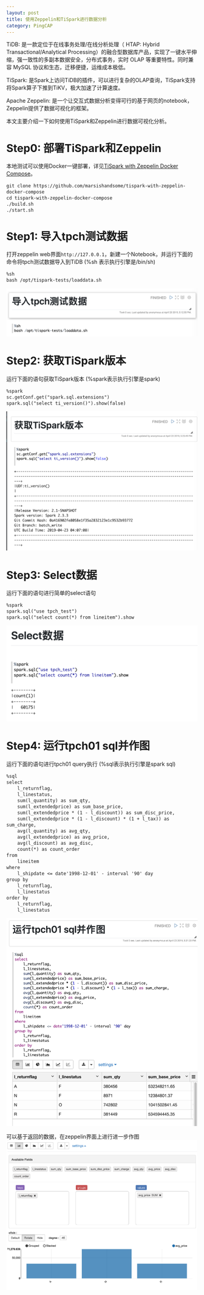 ```yaml
---
layout: post
title: 使用Zeppelin和TiSpark进行数据分析
category: PingCAP
---
```

TiDB: 是一款定位于在线事务处理/在线分析处理（ HTAP: Hybrid Transactional/Analytical Processing）的融合型数据库产品，实现了一键水平伸缩，强一致性的多副本数据安全，分布式事务，实时 OLAP 等重要特性。同时兼容 MySQL 协议和生态，迁移便捷，运维成本极低。

TiSpark: 是Spark上访问TiDB的插件，可以进行复杂的OLAP查询，TiSpark支持将Spark算子下推到TiKV，极大加速了计算速度。

Apache Zeppelin: 是一个让交互式数据分析变得可行的基于网页的notebook，Zeppelin提供了数据可视化的框架。

本文主要介绍一下如何使用TiSpark和Zeppelin进行数据可视化分析。

# Step0: 部署TiSpark和Zeppelin
本地测试可以使用Docker一键部署，详见[TiSpark with Zeppelin Docker Compose](https://github.com/marsishandsome/tispark-with-zeppelin-docker-compose)。

```
git clone https://github.com/marsishandsome/tispark-with-zeppelin-docker-compose
cd tispark-with-zeppelin-docker-compose
./build.sh
./start.sh
```

# Step1: 导入tpch测试数据
打开zeppelin web界面`http://127.0.0.1`，新建一个Notebook，并运行下面的命令将tpch测试数据导入到TiDB (%sh 表示执行引擎是/bin/sh)
```
%sh
bash /opt/tispark-tests/loaddata.sh
```
![](../../images/2019-4-23-使用Zeppelin和TiSpark进行数据分析/tispark_zeppelin_01.png)

# Step2: 获取TiSpark版本
运行下面的语句获取TiSpark版本 (%spark表示执行引擎是spark)
```
%spark
sc.getConf.get("spark.sql.extensions")
spark.sql("select ti_version()").show(false)
```
![](../../images/2019-4-23-使用Zeppelin和TiSpark进行数据分析/tispark_zeppelin_02.png)


# Step3: Select数据
运行下面的语句进行简单的select语句
```
%spark
spark.sql("use tpch_test")
spark.sql("select count(*) from lineitem").show
```
![](../../images/2019-4-23-使用Zeppelin和TiSpark进行数据分析/tispark_zeppelin_03.png)


# Step4: 运行tpch01 sql并作图
运行下面的语句进行tpch01 query执行 (%sql表示执行引擎是spark sql)
```
%sql
select
    l_returnflag,
    l_linestatus,
    sum(l_quantity) as sum_qty,
    sum(l_extendedprice) as sum_base_price,
    sum(l_extendedprice * (1 - l_discount)) as sum_disc_price,
    sum(l_extendedprice * (1 - l_discount) * (1 + l_tax)) as sum_charge,
    avg(l_quantity) as avg_qty,
    avg(l_extendedprice) as avg_price,
    avg(l_discount) as avg_disc,
    count(*) as count_order
from
    lineitem
where
    l_shipdate <= date'1998-12-01' - interval '90' day
group by
    l_returnflag,
    l_linestatus
order by
    l_returnflag,
    l_linestatus
```
![](../../images/2019-4-23-使用Zeppelin和TiSpark进行数据分析/tispark_zeppelin_05.png)

可以基于返回的数据，在zeppelin界面上进行进一步作图
![](../../images/2019-4-23-使用Zeppelin和TiSpark进行数据分析/tispark_zeppelin_06.png)
